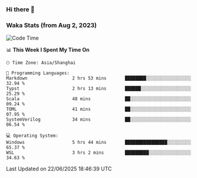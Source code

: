 ### Hi there 👋

### Waka Stats (from Aug 2, 2023)

<!--START_SECTION:waka-->
![Code Time](http://img.shields.io/badge/Code%20Time-903%20hrs%2047%20mins-blue)

📊 **This Week I Spent My Time On** 

```text
🕑︎ Time Zone: Asia/Shanghai

💬 Programming Languages: 
Markdown                 2 hrs 53 mins       ████████░░░░░░░░░░░░░░░░░   32.94 % 
Typst                    2 hrs 13 mins       ██████░░░░░░░░░░░░░░░░░░░   25.29 % 
Scala                    48 mins             ██░░░░░░░░░░░░░░░░░░░░░░░   09.24 % 
TOML                     41 mins             ██░░░░░░░░░░░░░░░░░░░░░░░   07.95 % 
SystemVerilog            34 mins             ██░░░░░░░░░░░░░░░░░░░░░░░   06.54 % 

💻 Operating System: 
Windows                  5 hrs 44 mins       ████████████████░░░░░░░░░   65.37 % 
WSL                      3 hrs 2 mins        █████████░░░░░░░░░░░░░░░░   34.63 % 
```


 Last Updated on 22/06/2025 18:46:39 UTC
<!--END_SECTION:waka-->
